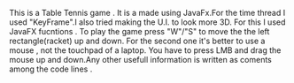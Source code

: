 This is a Table Tennis game . It is a made using JavaFx.For the time thread I used "KeyFrame".I also tried making the U.I. to look more 3D. For this I used JavaFX fucntions . 
To play the game press "W"/"S" to move the the left rectangle(racket) up and down. For the second one it's better to use a mouse , not the touchpad of a laptop. You have to press LMB and drag the mouse up and down.Any other usefull information is written as coments among the code lines .

